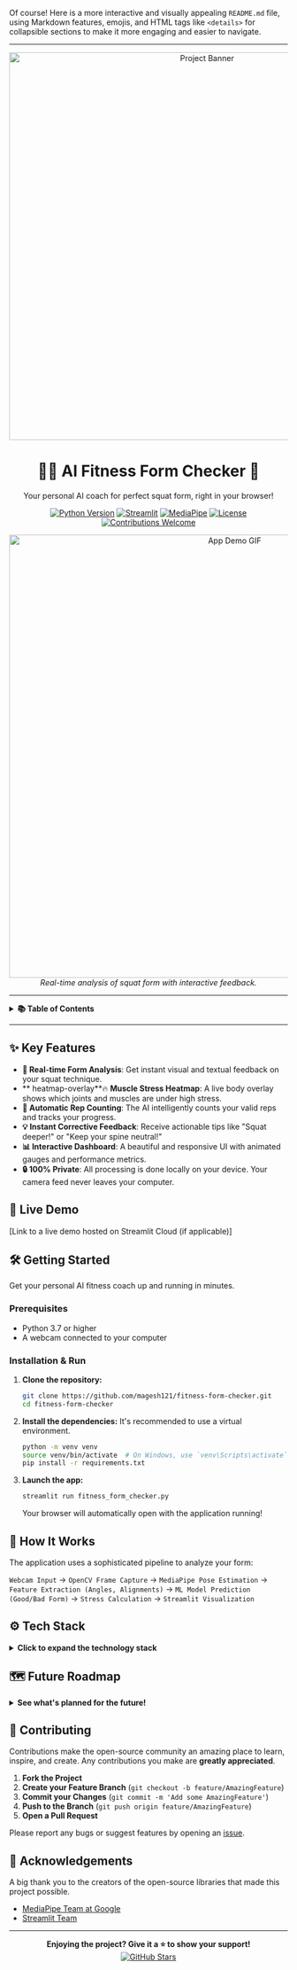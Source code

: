 Of course! Here is a more interactive and visually appealing `README.md` file, using Markdown features, emojis, and HTML tags like `<details>` for collapsible sections to make it more engaging and easier to navigate.

---

<p align="center">
  <img src="https://i.imgur.com/your-logo-or-banner.png" alt="Project Banner" width="700"/>
</p>

<h1 align="center">🏋️‍♂️ AI Fitness Form Checker 🤖</h1>

<p align="center">
  Your personal AI coach for perfect squat form, right in your browser!
</p>

<p align="center">
  <!-- Badges -->
  <a href="https://www.python.org/downloads/release/python-370/"><img src="https://img.shields.io/badge/Python-3.7+-blue.svg" alt="Python Version"></a>
  <a href="https://streamlit.io/"><img src="https://img.shields.io/badge/Framework-Streamlit-red.svg" alt="Streamlit"></a>
  <a href="https://google.github.io/mediapipe/"><img src="https://img.shields.io/badge/Computer%20Vision-MediaPipe-green.svg" alt="MediaPipe"></a>
  <a href="LICENSE"><img src="https://img.shields.io/badge/License-MIT-yellow.svg" alt="License"></a>
  <a href="https://github.com/yourusername/fitness-form-checker/issues"><img src="https://img.shields.io/badge/contributions-welcome-brightgreen.svg?style=flat" alt="Contributions Welcome"></a>
</p>

<p align="center">
  <img src="https://i.imgur.com/demo-placeholder.gif" alt="App Demo GIF" width="800"/>
  <br>
  <em>Real-time analysis of squat form with interactive feedback.</em>
</p>

---

<details>
  <summary><strong>📚 Table of Contents</strong></summary>
  <ol>
    <li><a href="#-key-features">Key Features</a></li>
    <li><a href="#-live-demo">Live Demo</a></li>
    <li><a href="#-getting-started">Getting Started</a></li>
    <li><a href="#-how-it-works">How It Works</a></li>
    <li><a href="#-tech-stack">Tech Stack</a></li>
    <li><a href="#-future-roadmap">Future Roadmap</a></li>
    <li><a href="#-contributing">Contributing</a></li>
    <li><a href="#-license">License</a></li>
    <li><a href="#-acknowledgements">Acknowledgements</a></li>
  </ol>
</details>

---

## ✨ Key Features

-   **🎯 Real-time Form Analysis**: Get instant visual and textual feedback on your squat technique.
-   ** heatmap-overlay**🔥 **Muscle Stress Heatmap**: A live body overlay shows which joints and muscles are under high stress.
-   **🤖 Automatic Rep Counting**: The AI intelligently counts your valid reps and tracks your progress.
-   **💡 Instant Corrective Feedback**: Receive actionable tips like "Squat deeper!" or "Keep your spine neutral!"
-   **📊 Interactive Dashboard**: A beautiful and responsive UI with animated gauges and performance metrics.
-   **🔒 100% Private**: All processing is done locally on your device. Your camera feed never leaves your computer.

## 🚀 Live Demo

[Link to a live demo hosted on Streamlit Cloud (if applicable)]

## 🛠️ Getting Started

Get your personal AI fitness coach up and running in minutes.

### Prerequisites

-   Python 3.7 or higher
-   A webcam connected to your computer

### Installation & Run

1.  **Clone the repository:**
    ```bash
    git clone https://github.com/magesh121/fitness-form-checker.git
    cd fitness-form-checker
    ```

2.  **Install the dependencies:**
    It's recommended to use a virtual environment.
    ```bash
    python -m venv venv
    source venv/bin/activate  # On Windows, use `venv\Scripts\activate`
    pip install -r requirements.txt
    ```

3.  **Launch the app:**
    ```bash
    streamlit run fitness_form_checker.py
    ```
    Your browser will automatically open with the application running!

## 📖 How It Works

The application uses a sophisticated pipeline to analyze your form:

`Webcam Input` → `OpenCV Frame Capture` → `MediaPipe Pose Estimation` → `Feature Extraction (Angles, Alignments)` → `ML Model Prediction (Good/Bad Form)` → `Stress Calculation` → `Streamlit Visualization`

## ⚙️ Tech Stack

<details>
  <summary><strong>Click to expand the technology stack</strong></summary>
  
  -   **Framework**: [Streamlit](https://www.streamlit.io/) - For building the interactive web application.
  -   **Computer Vision**:
      -   [OpenCV](https://opencv.org/) - For capturing and processing video frames.
      -   [MediaPipe](https://google.github.io/mediapipe/) - For high-fidelity body pose tracking.
  -   **Machine Learning**:
      -   [Scikit-learn](https://scikit-learn.org/) - For the Random Forest classification model.
  -   **Data Manipulation**:
      -   [NumPy](https://numpy.org/) & [Pandas](https://pandas.pydata.org/) - For numerical operations and data handling.
  -   **Data Visualization**:
      -   [Plotly](https://plotly.com/) - For creating interactive, animated gauge charts.
      -   [Matplotlib](https://matplotlib.org/) & [Seaborn](https://seaborn.pydata.org/) - For static plots and model evaluation.

</details>

## 🗺️ Future Roadmap

<details>
  <summary><strong>See what's planned for the future!</strong></summary>

-   [ ] **Support More Exercises**:
    -   [ ] Lunges
    -   [ ] Push-ups
    -   [ ] Deadlifts
-   [ ] **Workout History & Progression**: Save session data to track improvements over time.
-   [ ] **Customizable Workouts**: Allow users to set goals for reps and sets.
-   [ ] **Audio Feedback**: Add voice cues for corrections and encouragement.
-   [ ] **Mobile Support**: Improve compatibility for running on mobile devices.

</details>

## 🤝 Contributing

Contributions make the open-source community an amazing place to learn, inspire, and create. Any contributions you make are **greatly appreciated**.

1.  **Fork the Project**
2.  **Create your Feature Branch** (`git checkout -b feature/AmazingFeature`)
3.  **Commit your Changes** (`git commit -m 'Add some AmazingFeature'`)
4.  **Push to the Branch** (`git push origin feature/AmazingFeature`)
5.  **Open a Pull Request**

Please report any bugs or suggest features by opening an [issue](https://github.com/magesh121/fitness-form-analyser/issues).


## 🙏 Acknowledgements

A big thank you to the creators of the open-source libraries that made this project possible.
-   [MediaPipe Team at Google](https://google.github.io/mediapipe/)
-   [Streamlit Team](https://www.streamlit.io/)

---

<p align="center">
  <b>Enjoying the project? Give it a ⭐️ to show your support!</b>
  <br>
  <a href="https://github.com/magesh121/fitness-form-analyser"><img src="https://img.shields.io/github/stars/magesh121/fitness-form-analyser?style=social" alt="GitHub Stars"></a>
</p>
